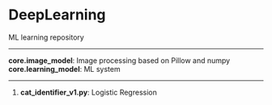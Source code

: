 # DeepLearning

ML learning repository

---

**core.image_model**: Image processing based on Pillow and numpy
**core.learning_model**: ML system

---

1. **cat_identifier_v1.py**: Logistic Regression